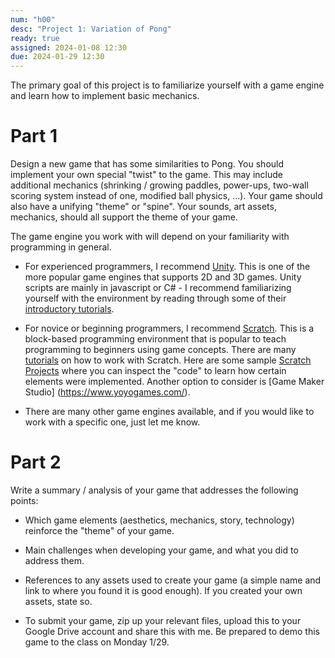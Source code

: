 ```yaml
---
num: "h00"
desc: "Project 1: Variation of Pong"
ready: true
assigned: 2024-01-08 12:30
due: 2024-01-29 12:30
---
```


The primary goal of this project is to familiarize yourself with a game engine and learn how to implement basic mechanics.

# Part 1

Design a new game that has some similarities to Pong. You should implement your own special "twist" to the game. This may include additional mechanics (shrinking / growing paddles, power-ups, two-wall scoring system instead of one, modified ball physics, ...). Your game should also have a unifying "theme" or "spine". Your sounds, art assets, mechanics, should all support the theme of your game.

The game engine you work with will depend on your familiarity with programming in general.

* For experienced programmers, I recommend [Unity](https://unity3d.com/). This is one of the more popular game engines that supports 2D and 3D games. Unity scripts are mainly in javascript or C# - I recommend familiarizing yourself with the environment by reading through some of their [introductory tutorials](https://unity3d.com/learn/tutorials).

* For novice or beginning programmers, I recommend [Scratch](https://scratch.mit.edu/). This is a block-based programming environment that is popular to teach programming to beginners using game concepts. There are many [tutorials](https://scratch.mit.edu/help/videos/) on how to work with Scratch. Here are some sample [Scratch Projects](https://scratch.mit.edu/studios/1018092/) where you can inspect the "code" to learn how certain elements were implemented. Another option to consider is [Game Maker Studio] (https://www.yoyogames.com/).

* There are many other game engines available, and if you would like to work with a specific one, just let me know.

# Part 2

Write a summary / analysis of your game that addresses the following points:

* Which game elements (aesthetics, mechanics, story, technology) reinforce the "theme" of your game.

* Main challenges when developing your game, and what you did to address them.

* References to any assets used to create your game (a simple name and link to where you found it is good enough). If you created your own assets, state so.

* To submit your game, zip up your relevant files, upload this to your Google Drive account and share this with me. Be prepared to demo this game to the class on Monday 1/29.


